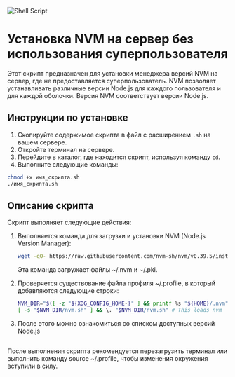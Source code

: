 ![Shell Script](https://img.shields.io/badge/shell_script-%23121011.svg?style=for-the-badge&logo=gnu-bash&logoColor=white)

# Установка NVM на сервер без использования суперпользователя

Этот скрипт предназначен для установки менеджера версий NVM на сервер, где не предоставляется суперпользователь. NVM позволяет устанавливать различные версии Node.js для каждого пользователя и для каждой оболочки. Версия NVM соответствует версии Node.js.

## Инструкции по установке

1. Скопируйте содержимое скрипта в файл с расширением `.sh` на вашем сервере.
2. Откройте терминал на сервере.
3. Перейдите в каталог, где находится скрипт, используя команду `cd`.
4. Выполните следующие команды:

```bash
chmod +x имя_скрипта.sh
./имя_скрипта.sh
```
## Описание скрипта

Скрипт выполняет следующие действия:

1. Выполняется команда для загрузки и установки NVM (Node.js Version Manager):

   ```bash
   wget -qO- https://raw.githubusercontent.com/nvm-sh/nvm/v0.39.5/install.sh | bash
   ```
   Эта команда загружает файлы ~/.nvm и ~/.pki.
   
2. Проверяется существование файла профиля ~/.profile, в который добавляются следующие строки:
   ```bash
   NVM_DIR="$([ -z "${XDG_CONFIG_HOME-}" ] && printf %s "${HOME}/.nvm" || printf %s "${XDG_CONFIG_HOME}/nvm")"
   [ -s "$NVM_DIR/nvm.sh" ] && \. "$NVM_DIR/nvm.sh" # This loads nvm
   ```
3. После этого можно ознакомиться со списком доступных версий Node.js 

## 

После выполнения скрипта рекомендуется перезагрузить терминал или выполнить команду source ~/.profile, чтобы изменения окружения вступили в силу.
